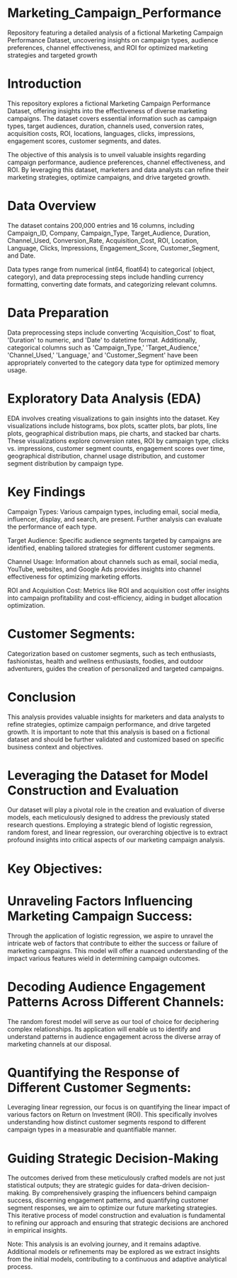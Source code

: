 # Marketing_Campaign_Performance
Repository featuring a detailed analysis of a fictional Marketing Campaign Performance Dataset, uncovering insights on campaign types, audience preferences, channel effectiveness, and ROI for optimized marketing strategies and targeted growth

# Introduction

This repository explores a fictional Marketing Campaign Performance Dataset, offering insights into the effectiveness of diverse marketing campaigns. The dataset covers essential information such as campaign types, target audiences, duration, channels used, conversion rates, acquisition costs, ROI, locations, languages, clicks, impressions, engagement scores, customer segments, and dates.

The objective of this analysis is to unveil valuable insights regarding campaign performance, audience preferences, channel effectiveness, and ROI. By leveraging this dataset, marketers and data analysts can refine their marketing strategies, optimize campaigns, and drive targeted growth.

# Data Overview
The dataset contains 200,000 entries and 16 columns, including Campaign_ID, Company, Campaign_Type, Target_Audience, Duration, Channel_Used, Conversion_Rate, Acquisition_Cost, ROI, Location, Language, Clicks, Impressions, Engagement_Score, Customer_Segment, and Date.

Data types range from numerical (int64, float64) to categorical (object, category), and data preprocessing steps include handling currency formatting, converting date formats, and categorizing relevant columns.

# Data Preparation
Data preprocessing steps include converting 'Acquisition_Cost' to float, 'Duration' to numeric, and 'Date' to datetime format. Additionally, categorical columns such as 'Campaign_Type,' 'Target_Audience,' 'Channel_Used,' 'Language,' and 'Customer_Segment' have been appropriately converted to the category data type for optimized memory usage.

# Exploratory Data Analysis (EDA)
EDA involves creating visualizations to gain insights into the dataset. Key visualizations include histograms, box plots, scatter plots, bar plots, line plots, geographical distribution maps, pie charts, and stacked bar charts. These visualizations explore conversion rates, ROI by campaign type, clicks vs. impressions, customer segment counts, engagement scores over time, geographical distribution, channel usage distribution, and customer segment distribution by campaign type.

# Key Findings
Campaign Types: Various campaign types, including email, social media, influencer, display, and search, are present. Further analysis can evaluate the performance of each type.

Target Audience: Specific audience segments targeted by campaigns are identified, enabling tailored strategies for different customer segments.

Channel Usage: Information about channels such as email, social media, YouTube, websites, and Google Ads provides insights into channel effectiveness for optimizing marketing efforts.

ROI and Acquisition Cost: Metrics like ROI and acquisition cost offer insights into campaign profitability and cost-efficiency, aiding in budget allocation optimization.

# Customer Segments: 
Categorization based on customer segments, such as tech enthusiasts, fashionistas, health and wellness enthusiasts, foodies, and outdoor adventurers, guides the creation of personalized and targeted campaigns.

# Conclusion
This analysis provides valuable insights for marketers and data analysts to refine strategies, optimize campaign performance, and drive targeted growth. It is important to note that this analysis is based on a fictional dataset and should be further validated and customized based on specific business context and objectives.


# Leveraging the Dataset for Model Construction and Evaluation
Our dataset will play a pivotal role in the creation and evaluation of diverse models, each meticulously designed to address the previously stated research questions. Employing a strategic blend of logistic regression, random forest, and linear regression, our overarching objective is to extract profound insights into critical aspects of our marketing campaign analysis.

# Key Objectives:

# Unraveling Factors Influencing Marketing Campaign Success:

Through the application of logistic regression, we aspire to unravel the intricate web of factors that contribute to either the success or failure of marketing campaigns. This model will offer a nuanced understanding of the impact various features wield in determining campaign outcomes.

# Decoding Audience Engagement Patterns Across Different Channels:

The random forest model will serve as our tool of choice for deciphering complex relationships. Its application will enable us to identify and understand patterns in audience engagement across the diverse array of marketing channels at our disposal.

# Quantifying the Response of Different Customer Segments:

Leveraging linear regression, our focus is on quantifying the linear impact of various factors on Return on Investment (ROI). This specifically involves understanding how distinct customer segments respond to different campaign types in a measurable and quantifiable manner.

# Guiding Strategic Decision-Making
The outcomes derived from these meticulously crafted models are not just statistical outputs; they are strategic guides for data-driven decision-making. By comprehensively grasping the influencers behind campaign success, discerning engagement patterns, and quantifying customer segment responses, we aim to optimize our future marketing strategies. This iterative process of model construction and evaluation is fundamental to refining our approach and ensuring that strategic decisions are anchored in empirical insights.

Note: This analysis is an evolving journey, and it remains adaptive. Additional models or refinements may be explored as we extract insights from the initial models, contributing to a continuous and adaptive analytical process.
